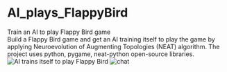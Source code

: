 # AI_plays_FlappyBird
Train an AI to play Flappy Bird game  
Build a Flappy Bird game and get an AI training itself to play the game by applying Neuroevolution of Augmenting Topologies (NEAT) algorithm. The project uses python, pygame, neat-python open-source libraries.
![AI trains itself to play Flappy Bird](https://user-images.githubusercontent.com/43900929/100712996-80799880-3368-11eb-999b-5b53001e00bb.png)
![chat](https://user-images.githubusercontent.com/43900929/100713421-21685380-3369-11eb-9d29-b89311f28f01.png)
